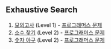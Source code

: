 ## Exhaustive Search

1. [모의고사](https://github.com/dataminegames/Algorithm_Study/blob/master/Programmers/ExhaustiveSearch/exhaustive_search_01.py) (Level 1) - [프로그래머스 문제](https://programmers.co.kr/learn/courses/30/lessons/42840)
2. [소수 찾기](https://github.com/dataminegames/Algorithm_Study/blob/master/Programmers/ExhaustiveSearch/exhaustive_search_02.py) (Level 2) - [프로그래머스 문제](https://programmers.co.kr/learn/courses/30/lessons/42839)
3. [숫자 야구](https://github.com/dataminegames/Algorithm_Study/blob/master/Programmers/ExhaustiveSearch/exhaustive_search_03.py) (Level 2) - [프로그래머스 문제](https://programmers.co.kr/learn/courses/30/lessons/42841)
